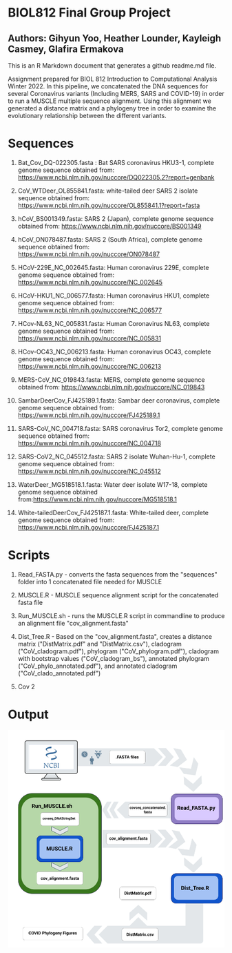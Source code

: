 
# BIOL812 Final Group Project
## Authors: Gihyun Yoo, Heather Lounder, Kayleigh Casmey, Glafira Ermakova

This is an R Markdown document that generates a github readme.md file.

Assignment prepared for BIOL 812 Introduction to Computational Analysis Winter 2022. In this pipeline, we concatenated the DNA sequences for several Coronavirus variants (Including MERS, SARS and COVID-19) in order to run a MUSCLE multiple sequence alignment. Using this alignment we generated a distance matrix and a phylogeny tree in order to examine the evolutionary relationship between the different variants. 

# Sequences
 1. Bat_Cov_DQ-022305.fasta : Bat SARS coronavirus HKU3-1, complete genome
    sequence obtained from: https://www.ncbi.nlm.nih.gov/nuccore/DQ022305.2?report=genbank
    
 2. CoV_WTDeer_OL855841.fasta: white-tailed deer SARS 2 isolate
    sequence obtained from: https://www.ncbi.nlm.nih.gov/nuccore/OL855841.1?report=fasta
    
 3. hCoV_BS001349.fasta: SARS 2 (Japan), complete genome
    sequence obtained from: https://www.ncbi.nlm.nih.gov/nuccore/BS001349
    
 4. hCoV_ON078487.fasta: SARS 2 (South Africa), complete genome 
    sequence obtained from: https://www.ncbi.nlm.nih.gov/nuccore/ON078487
    
 5. HCoV-229E_NC_002645.fasta: Human coronavirus 229E, complete genome
    sequence obtained from: https://www.ncbi.nlm.nih.gov/nuccore/NC_002645
    
 6. HCoV-HKU1_NC_006577.fasta: Human coronavirus HKU1, complete genome
    sequence obtained from: https://www.ncbi.nlm.nih.gov/nuccore/NC_006577
    
 7. HCov-NL63_NC_005831.fasta: Human Coronavirus NL63, complete genome
    sequence obtained from: https://www.ncbi.nlm.nih.gov/nuccore/NC_005831
    
 8. HCov-OC43_NC_006213.fasta: Human coronavirus OC43, complete genome
    sequence obtained from: https://www.ncbi.nlm.nih.gov/nuccore/NC_006213
    
 9. MERS-CoV_NC_019843.fasta: MERS, complete genome
    sequence obtained from: https://www.ncbi.nlm.nih.gov/nuccore/NC_019843
    
10. SambarDeerCov_FJ425189.1.fasta: Sambar deer coronavirus, complete genome
    sequence obtained from: https://www.ncbi.nlm.nih.gov/nuccore/FJ425189.1 
    
11. SARS-CoV_NC_004718.fasta: SARS coronavirus Tor2, complete genome
    sequence obtained from: https://www.ncbi.nlm.nih.gov/nuccore/NC_004718
    
12. SARS-CoV2_NC_045512.fasta: SARS 2 isolate Wuhan-Hu-1, complete genome
    sequence obtained from: https://www.ncbi.nlm.nih.gov/nuccore/NC_045512
    
13. WaterDeer_MG518518.1.fasta: Water deer isolate W17-18, complete genome
    sequence obtained from:https://www.ncbi.nlm.nih.gov/nuccore/MG518518.1 
    
14. White-tailedDeerCov_FJ425187.1.fasta: White-tailed deer, complete genome
    sequence obtained from: https://www.ncbi.nlm.nih.gov/nuccore/FJ425187.1
    
    
# Scripts
1. Read_FASTA.py - converts the fasta sequences from the "sequences" folder    into 1 concatenated file needed for MUSCLE
2. MUSCLE.R - MUSCLE sequence alignment script for the concatenated fasta      file
3. Run_MUSCLE.sh - runs the MUSCLE.R script in commandline to produce an       alignment file "cov_alignment.fasta"
4. Dist_Tree.R - Based on the "cov_alignment.fasta", creates a distance        matrix ("DistMatrix.pdf" and "DistMatrix.csv"), cladogram
   ("CoV_cladogram.pdf"), phylogram ("CoV_phylogram.pdf"), cladogram with      bootstrap values ("CoV_cladogram_bs"), annotated phylogram                  ("CoV_phylo_annotated.pdf"), and annotated cladogram                        ("CoV_clado_annotated.pdf")

5. Cov 2

# Output



![pipeline for the BIOL 812 assignment](./Pipeline.png)

